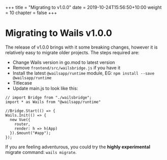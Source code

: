 +++
title = "Migrating to v1.0.0"
date = 2019-10-24T15:56:50+10:00
weight = 10
chapter = false
+++

# Migrating to Wails v1.0.0

The release of v1.0.0 brings with it some breaking changes, however it is relatively easy to migrate older projects. The steps required are:

* Change Wails version in go.mod to latest version
* Remove `frontend/src/wailsbridge.js` if you have it
* Install the latest `@wailsapp/runtime` module, EG: `npm install --save @wailsapp/runtime`
* Titlecase 
* Update main.js to look like this:

```
// import Bridge from "./wailsbridge";
import * as Wails from "@wailsapp/runtime"

//Bridge.Start(() => {
Wails.Init(() => {
  new Vue({
    router,
    render: h => h(App)
  }).$mount("#app");
});
```

If you are feeling adventurous, you could try the **highly experimental** migrate command: `wails migrate`.
